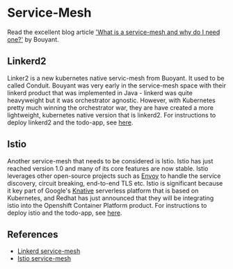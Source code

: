 # Service-Mesh #

Read the excellent blog article ['What is a service-mesh and why do I need one?'](https://buoyant.io/2017/04/25/whats-a-service-mesh-and-why-do-i-need-one/) by Bouyant.

## Linkerd2 ##

Linker2 is a new kubernetes native servic-mesh from Buoyant.  It used to be called Conduit.  Bouyant was very early in the service-mesh space with their linkerd product that was implemented in Java - linkerd was quite heavyweight but it was orchestrator agnostic.  However, with Kubernetes pretty much winning the orchestrator war, they are have created a more lightweight, kubernetes native version that is linkerd2.  For instructions to deploy linkerd2 and the todo-app, see [here](./linkderd2.md).

## Istio ##

Another service-mesh that needs to be considered is Istio.  Istio has just reached version 1.0 and many of its core features are now stable.  Istio leverages other open-source projects such as [Envoy](https://www.envoyproxy.io/) to handle the service discovery, circuit breaking, end-to-end TLS etc.  Istio is significant because it key part of Google's [Knative](https://cloud.google.com/knative/) serverless platform that is based on Kubernetes, and Redhat has just announced that they will be integrating istio into the Openshift Container Platform product.  For instructions to deploy istio and the todo-app, see [here](./istio.md).

## References ##

- [Linkerd service-mesh](https://linkerd.io)
- [Istio service-mesh](https://istio.io/)